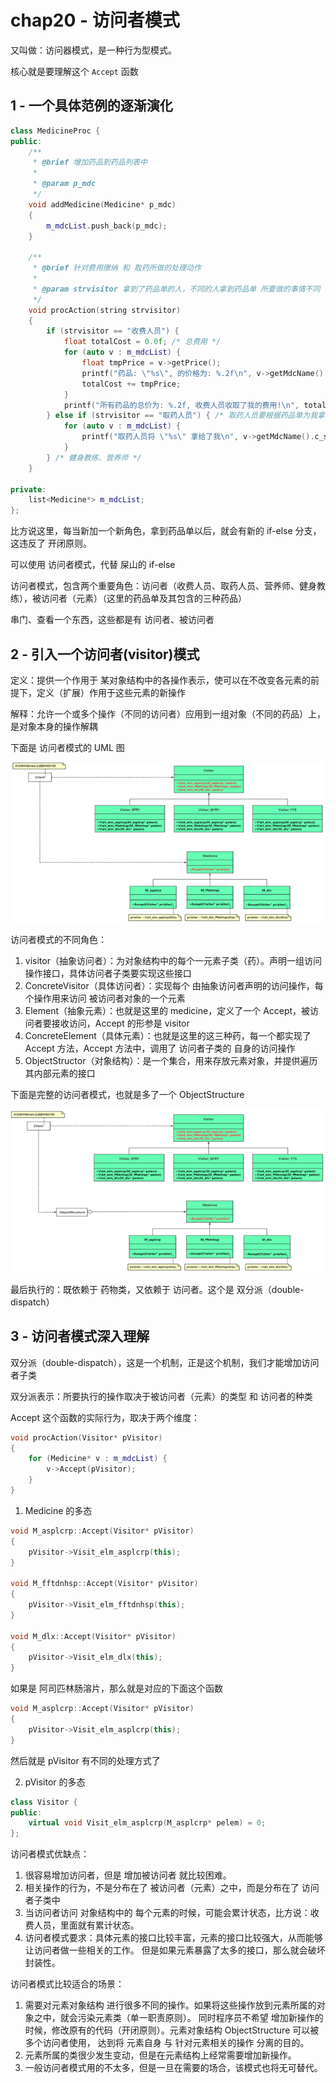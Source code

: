 # chap20 - 访问者模式

又叫做：访问器模式，是一种行为型模式。

核心就是要理解这个 `Accept` 函数

## 1 - 一个具体范例的逐渐演化

```cxx
class MedicineProc {
public:
    /**
     * @brief 增加药品到药品列表中
     *
     * @param p_mdc
     */
    void addMedicine(Medicine* p_mdc)
    {
        m_mdcList.push_back(p_mdc);
    }

    /**
     * @brief 针对费用缴纳 和 取药所做的处理动作
     *
     * @param strvisitor 拿到了药品单的人，不同的人拿到药品单 所要做的事情不同
     */
    void procAction(string strvisitor)
    {
        if (strvisitor == "收费人员") {
            float totalCost = 0.0f; /* 总费用 */
            for (auto v : m_mdcList) {
                float tmpPrice = v->getPrice();
                printf("药品: \"%s\", 的价格为: %.2f\n", v->getMdcName().c_str(), tmpPrice);
                totalCost += tmpPrice;
            }
            printf("所有药品的总价为: %.2f, 收费人员收取了我的费用!\n", totalCost);
        } else if (strvisitor == "取药人员") { /* 取药人员要根据药品单为我拿药 */
            for (auto v : m_mdcList) {
                printf("取药人员将 \"%s\" 拿给了我\n", v->getMdcName().c_str());
            }
        } /* 健身教练、营养师 */
    }

private:
    list<Medicine*> m_mdcList;
};
```

比方说这里，每当新加一个新角色，拿到药品单以后，就会有新的 if-else 分支，这违反了 开闭原则。

可以使用 访问者模式，代替 屎山的 if-else

访问者模式，包含两个重要角色：访问者（收费人员、取药人员、营养师、健身教练），被访问者（元素）（这里的药品单及其包含的三种药品）

串门、查看一个东西，这些都是有 访问者、被访问者

## 2 - 引入一个访问者(visitor)模式

定义：提供一个作用于 某对象结构中的各操作表示，使可以在不改变各元素的前提下，定义（扩展）作用于这些元素的新操作

解释：允许一个或多个操作（不同的访问者）应用到一组对象（不同的药品）上，是对象本身的操作解耦

下面是 访问者模式的 UML 图

![uml1](image/uml1.png)

访问者模式的不同角色：

1. visitor（抽象访问者）：为对象结构中的每个一元素子类（药）。声明一组访问操作接口，具体访问者子类要实现这些接口
2. ConcreteVisitor（具体访问者）：实现每个 由抽象访问者声明的访问操作，每个操作用来访问 被访问者对象的一个元素
3. Element（抽象元素）：也就是这里的 medicine，定义了一个 Accept，被访问者要接收访问，Accept 的形参是 visitor
4. ConcreteElement（具体元素）：也就是这里的这三种药，每一个都实现了 Accept 方法，Accept 方法中，调用了 访问者子类的 自身的访问操作
5. ObjectStructor（对象结构）：是一个集合，用来存放元素对象，并提供遍历其内部元素的接口

下面是完整的访问者模式，也就是多了一个 ObjectStructure

![uml2](image/uml2.png)

最后执行的：既依赖于 药物类，又依赖于 访问者。这个是 双分派（double-dispatch）

## 3 - 访问者模式深入理解

双分派（double-dispatch），这是一个机制，正是这个机制，我们才能增加访问者子类

双分派表示：所要执行的操作取决于被访问者（元素）的类型 和 访问者的种类

Accept 这个函数的实际行为，取决于两个维度：

```cxx
void procAction(Visitor* pVisitor)
{
	for (Medicine* v : m_mdcList) {
		v->Accept(pVisitor);
	}
}
```

1. Medicine 的多态

```cxx
void M_asplcrp::Accept(Visitor* pVisitor)
{
    pVisitor->Visit_elm_asplcrp(this);
}

void M_fftdnhsp::Accept(Visitor* pVisitor)
{
    pVisitor->Visit_elm_fftdnhsp(this);
}

void M_dlx::Accept(Visitor* pVisitor)
{
    pVisitor->Visit_elm_dlx(this);
}
```

如果是 阿司匹林肠溶片，那么就是对应的下面这个函数

```cxx
void M_asplcrp::Accept(Visitor* pVisitor)
{
    pVisitor->Visit_elm_asplcrp(this);
}
```

然后就是 pVisitor 有不同的处理方式了

2. pVisitor 的多态

```cxx
class Visitor {
public:
	virtual void Visit_elm_asplcrp(M_asplcrp* pelem) = 0;
};
```

访问者模式优缺点：

1. 很容易增加访问者，但是 增加被访问者 就比较困难。
2. 相关操作的行为，不是分布在了 被访问者（元素）之中，而是分布在了 访问者子类中
3. 当访问者访问 对象结构中的 每个元素的时候，可能会累计状态，比方说：收费人员，里面就有累计状态。
4. 访问者模式要求：具体元素的接口比较丰富，元素的接口比较强大，从而能够让访问者做一些相关的工作。
   但是如果元素暴露了太多的接口，那么就会破坏封装性。

访问者模式比较适合的场景：

1. 需要对元素对象结构 进行很多不同的操作。如果将这些操作放到元素所属的对象之中，就会污染元素类（单一职责原则）。
   同时程序员不希望 增加新操作的时候，修改原有的代码（开闭原则）。元素对象结构 ObjectStructure 可以被多个访问者使用，
   达到将 元素自身 与 针对元素相关的操作 分离的目的。
2. 元素所属的类很少发生变动，但是在元素结构上经常需要增加新操作。
3. 一般访问者模式用的不太多，但是一旦在需要的场合，该模式也将无可替代。
